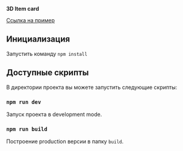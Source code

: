 **3D Item card**  

[Ссылка на пример](https://cards-3d-alexsfv.web.app/)  

## Инициализация  

Запустить команду `npm install`  

## Доступные скрипты  

В директории проекта вы можете запустить следующие скрипты:  

### `npm run dev` 

Запуск проекта в development mode.<br />  

### `npm run build`  

Построение production версии в папку `build`.<br />  
